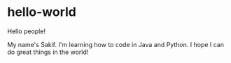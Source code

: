 # hello-world

Hello people!

My name's Sakif. I'm learning how to code in Java and Python.
I hope I can do great things in the world!
